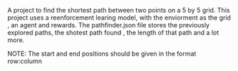 A project to find the shortest path between two points on a 5 by 5 grid.
This project uses a reenforcement learing model, with the enviorment as the grid , an agent and rewards.
The pathfinder.json file stores the previously explored paths, the shotest path found , the length of that path and a lot more.

NOTE: The start and end positions should be given in the format row:column
